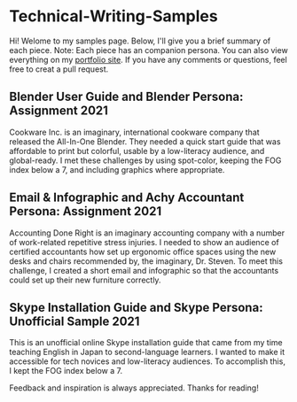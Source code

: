 # Technical-Writing-Samples
Hi! Welome to my samples page. Below, I'll give you a brief summary of each piece. 
Note: Each piece has an companion persona. 
You can also view everything on my [portfolio site](https://radiaz33.wixsite.com/techcomportfolio).
If you have any comments or questions, feel free to creat a pull request.

## Blender User Guide and Blender Persona: Assignment 2021
Cookware Inc. is an imaginary, international cookware company that released the All-In-One Blender. 
They needed a quick start guide that was affordable to print but colorful, usable by a low-literacy audience, and global-ready. 
I met these challenges by using spot-color, keeping the FOG index below a 7, and including graphics where appropriate.

## Email & Infographic and Achy Accountant Persona: Assignment 2021
Accounting Done Right is an imaginary accounting company with a number of work-related repetitive stress injuries. 
I needed to show an audience of certified accountants how set up ergonomic office spaces using the new desks and chairs recommended by, the imaginary, Dr. Steven. 
To meet this challenge, I created a short email and infographic so that the accountants could set up their new furniture correctly.

## Skype Installation Guide and Skype Persona: Unofficial Sample 2021

This is an unofficial online Skype installation guide that came from my time teaching English in Japan to second-language learners. 
I wanted to make it accessible for tech novices and low-literacy audiences. To accomplish this, I kept the FOG index below a 7.

Feedback and inspiration is always appreciated. Thanks for reading!
